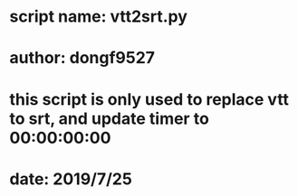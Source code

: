# script name: vtt2srt.py
# author: dongf9527
# this script is only used to replace vtt to srt, and update timer to 00:00:00:00
# date: 2019/7/25